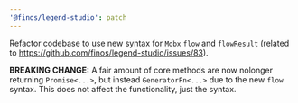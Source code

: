 ```yaml
---
'@finos/legend-studio': patch
---
```


Refactor codebase to use new syntax for `Mobx` `flow` and `flowResult` (related to https://github.com/finos/legend-studio/issues/83).

**BREAKING CHANGE:** A fair amount of core methods are now nolonger returning `Promise<...>`, but instead `GeneratorFn<...>` due to the new `flow` syntax. This does not affect the functionality, just the syntax.
